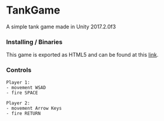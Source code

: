 # TankGame
A simple tank game made in Unity 2017.2.0f3

### Installing / Binaries

This game is exported as HTML5 and can be found at this [link](https://mithy.github.io/tank_game/).

### Controls

```
Player 1:
- movement WSAD
- fire SPACE

Player 2:
- movement Arrow Keys
- fire RETURN
```
